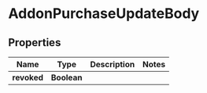 # AddonPurchaseUpdateBody

## Properties
Name | Type | Description | Notes
------------ | ------------- | ------------- | -------------
**revoked** | **Boolean** |  | 
